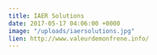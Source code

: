 ```yaml
---
title: IAER Solutions
date: 2017-05-17 04:06:00 +0000
image: "/uploads/iaersolutions.jpg"
lien: http://www.valeurdemonfrene.info/
---
```



